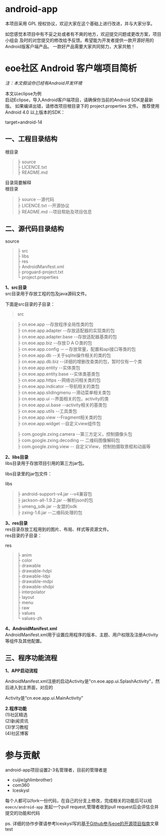 android-app
===========

本项目采用 GPL 授权协议，欢迎大家在这个基础上进行改进，并与大家分享。

如您感觉本项目中有不妥之处或者有不爽的地方，欢迎提交问题或更改方案，项目小组会
及时的对您提交的修改给予反馈。希望能为开发者提供一款开源好用的Android版客户端产品。
一款好产品需要大家共同努力，大家共勉！

# **eoe社区 Android 客户端项目简析** #

*注：本文假设你已经有Android开发环境*

本文以eclipse为例<br>
启动Eclipse，导入Android客户端项目，请确保你当前的Android SDK是最新版。
如果编译出错，请修改项目根目录下的 project.properties 文件。
推荐使用Android 4.0 以上版本的SDK：<br>

target=android-14
## **一、工程目录结构** ##
根目录<br>
>├ source  <br> 
>├ LICENCE.txt <br>
>├ README.md <br>

目录简要解释<br>
根目录<br>
>├ source --源代码 <br> 
>├ LICENCE.txt --开源协议 <br>
>├ README.md --项目帮助及项目信息 <br>

## **二、源代码目录结构** ##
source<br>
>├ src  <br> 
>├ libs <br>
>├ res <br>
>├ AndroidManifest.xml <br>
>├ proguard-project.txt <br>
>└ project.properties <br>

**1、src目录** <br>
src目录用于存放工程的包及java源码文件。

下面是src目录的子目录：

> src <br>

>├ cn.eoe.app --存放程序全局性类的包<br>
>├ cn.eoe.app.adapter --存放适配器的实现类的包 <br>
>├ cn.eoe.app.adapter.base --存放适配器基类的包<br>
>├ cn.eoe.app.biz --存放ＤＡＯ类的包<br>
>├ cn.eoe.app.config －－存放常量，配置和api接口等类的包<br>
>├ cn.eoe.app.db --关于sqlite操作相关的类的包<br>
>├ cn.eoe.app.db.biz --详细的增删改查类的包，暂时仅有一个类<br>
>├ cn.eoe.app.entity --实体类包<br>
>├ cn.eoe.app.entity.base --实体类基类包<br>
>├ cn.eoe.app.https --网络访问相关类的包<br>
>├ cn.eoe.app.indicator --导航相关的类包<br>
>├ cn.eoe.app.slidingmenu --滑动菜单相关类包<br>
>├ cn.eoe.app.ui --界面相关的包，activity的类<br>
>├ cn.eoe.app.ui.base --activity相关的基类包<br>
>├ cn.eoe.app.utils --工具类包<br>
>├ cn.eoe.app.view --Fragment相关类的包<br>
>├ cn.eoe.app.widget --自定义view组件包<br>
>
>├ com.google.zxing.camera --第三方定义，控制摄像头包<br>
>├ com.google.zxing.decoding -- 二维码图像解码包<br>
>├ com.google.zxing.view -- 自定义View，控制拍摄取景框和动画等<br>

 
**2、libs目录** <br>
libs目录用于存放项目引用的第三方jar包。

libs目录里的jar包文件：

libs
>├  android-support-v4.jar --v4兼容包<br>
>├ jackson-all-1.9.2.jar --解析json的包<br>
>├ umeng_sdk.jar --友盟的sdk<br>
>├ zxing-1.6.jar --二维码处理的包<br>

**3、res目录** <br>
res目录存放工程用到的图片、布局、样式等资源文件。<br>
res目录的子目录：<br>

res <br>
>├ anim <br>
>├ color <br>
>├ drawable <br>
>├ drawable-hdpi <br>
>├ drawable-ldpi <br>
>├ drawable-mdpi <br>
>├ drawable-xhdpi <br>
>├ interpolator<br>
>├ layout <br>
>├ menu <br>
>├ raw <br>
>├ values <br>
>└ values-zh <br>

**4、AndroidManifest.xml**<br>
AndroidManifest.xml用于设置应用程序的版本、主题、用户权限及注册Activity等组件及其他配置。

## **三、程序功能流程** ##
**1、APP启动流程**

AndroidManifest.xml注册的启动Activity是"cn.eoe.app.ui.SplashActivity"，然后进入到主界面，对应的

Activity是“cn.eoe.app.ui.MainActivity”


**2.程序功能**<br>
 (1)社区精选<br>
 (2)新闻资讯<br>
 (3)学习教程<br>
 (4)社区博客<br>


 

# **参与贡献** #
android-app项目设置2-3名管理者，目前的管理者是
- cuijie(ghlimbrother)
- com360
- Iceskysl

每个人都可以fork一份代码，在自己的分支上修改，完成相关的功能后可以给 `eoecn/android-app` 发起一个pull request,管理者收到pull request后会评估合并提交的功能和代码

ps. 
详细的协作步骤请参考Iceskysl写的[基于Github参与eoe的开源项目指南](http://my.eoe.cn/iceskysl/archive/3195.html)文章
test
